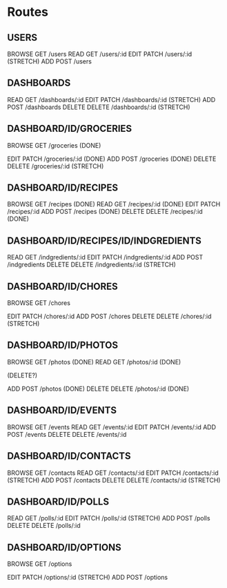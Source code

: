 # Routes

## USERS

BROWSE  GET     /users
READ    GET     /users/:id
EDIT    PATCH   /users/:id (STRETCH)
ADD     POST    /users
<!-- DELETE  DELETE  /users/:id -->

## DASHBOARDS

<!-- BROWSE  GET     /dashboards -->
READ    GET     /dashboards/:id
EDIT    PATCH   /dashboards/:id (STRETCH)
ADD     POST    /dashboards
DELETE  DELETE  /dashboards/:id (STRETCH)

## DASHBOARD/ID/GROCERIES

BROWSE  GET     /groceries (DONE)
<!-- READ    GET     /groceries/:id -->
EDIT    PATCH   /groceries/:id (DONE)
ADD     POST    /groceries (DONE)
DELETE  DELETE  /groceries/:id (STRETCH)

## DASHBOARD/ID/RECIPES

BROWSE  GET     /recipes (DONE)
READ    GET     /recipes/:id (DONE)
EDIT    PATCH   /recipes/:id
ADD     POST    /recipes (DONE)
DELETE  DELETE  /recipes/:id (DONE)

## DASHBOARD/ID/RECIPES/ID/INDGREDIENTS

<!-- BROWSE  GET     /indgredients -->
READ    GET     /indgredients/:id
EDIT    PATCH   /indgredients/:id
ADD     POST    /indgredients
DELETE  DELETE  /indgredients/:id (STRETCH)

## DASHBOARD/ID/CHORES

BROWSE  GET     /chores
<!-- READ    GET     /chores/:id -->
EDIT    PATCH   /chores/:id
ADD     POST    /chores
DELETE  DELETE  /chores/:id (STRETCH)

## DASHBOARD/ID/PHOTOS

BROWSE  GET     /photos               (DONE)
READ    GET     /photos/:id           (DONE)
<!-- EDIT    PATCH   /photos/:id -->  (DELETE?)
ADD     POST    /photos               (DONE)
DELETE  DELETE  /photos/:id           (DONE)

## DASHBOARD/ID/EVENTS

BROWSE  GET     /events
READ    GET     /events/:id
EDIT    PATCH   /events/:id
ADD     POST    /events
DELETE  DELETE  /events/:id

## DASHBOARD/ID/CONTACTS

BROWSE  GET     /contacts
READ    GET     /contacts/:id
EDIT    PATCH   /contacts/:id (STRETCH)
ADD     POST    /contacts
DELETE  DELETE  /contacts/:id (STRETCH)

## DASHBOARD/ID/POLLS

<!-- BROWSE  GET     /polls -->
READ    GET     /polls/:id
EDIT    PATCH   /polls/:id (STRETCH)
ADD     POST    /polls
DELETE  DELETE  /polls/:id

## DASHBOARD/ID/OPTIONS

BROWSE  GET     /options
<!-- READ    GET     /options/:id -->
EDIT    PATCH   /options/:id (STRETCH)
ADD     POST    /options
<!-- DELETE  DELETE  /options/:id -->
